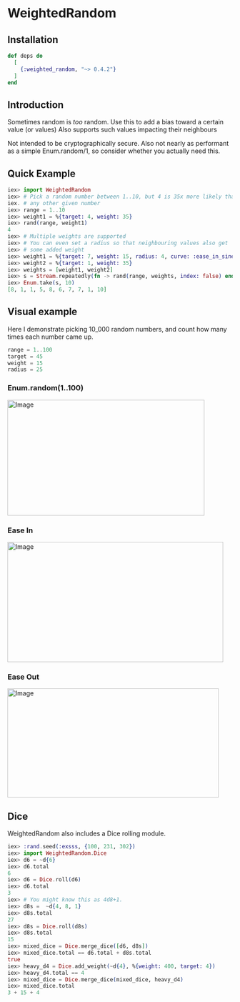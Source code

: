 # WeightedRandom

## Installation

```elixir
def deps do
  [
    {:weighted_random, "~> 0.4.2"}
  ]
end
```

## Introduction

Sometimes random is *too* random. Use this to add a bias toward a
certain value (or values)
Also supports such values impacting their neighbours

Not intended to be cryptographically secure.
Also not nearly as performant as a simple Enum.random/1, so consider whether
you actually need this.

## Quick Example

```elixir
iex> import WeightedRandom
iex> # Pick a random number between 1..10, but 4 is 35x more likely than
iex. # any other given number
iex> range = 1..10
iex> weight1 = %{target: 4, weight: 35}
iex> rand(range, weight1)
4
iex> # Multiple weights are supported
iex> # You can even set a radius so that neighbouring values also get
iex> # some added weight
iex> weight1 = %{target: 7, weight: 15, radius: 4, curve: :ease_in_sine}
iex> weight2 = %{target: 1, weight: 35}
iex> weights = [weight1, weight2]
iex> s = Stream.repeatedly(fn -> rand(range, weights, index: false) end)
iex> Enum.take(s, 10)
[8, 1, 1, 5, 8, 6, 7, 7, 1, 10]
```

## Visual example

Here I demonstrate picking 10_000 random numbers, and count how many times each
number came up.

```elixir
range = 1..100
target = 45
weight = 15
radius = 25
```

### Enum.random(1..100)

<img width="441" height="259" alt="Image" src="https://github.com/user-attachments/assets/cd37e0ed-f327-4351-ab04-4bc574b25453" />

### Ease In

<img width="483" height="269" alt="Image" src="https://github.com/user-attachments/assets/d0f505a1-d742-41bc-8710-08d4fa96a253" />

### Ease Out

<img width="473" height="244" alt="Image" src="https://github.com/user-attachments/assets/e91e7161-0703-411a-a403-4b1389f23a9b" />

## Dice

WeightedRandom also includes a Dice rolling module.

```elixir
iex> :rand.seed(:exsss, {100, 231, 302})
iex> import WeightedRandom.Dice
iex> d6 = ~d{6}
iex> d6.total
6
iex> d6 = Dice.roll(d6)
iex> d6.total
3
iex> # You might know this as 4d8+1.
iex> d8s =  ~d{4, 8, 1}
iex> d8s.total
27
iex> d8s = Dice.roll(d8s)
iex> d8s.total
15
iex> mixed_dice = Dice.merge_dice([d6, d8s])
iex> mixed_dice.total == d6.total + d8s.total
true
iex> heavy_d4 = Dice.add_weight(~d{4}, %{weight: 400, target: 4})
iex> heavy_d4.total == 4
iex> mixed_dice = Dice.merge_dice(mixed_dice, heavy_d4)
iex> mixed_dice.total
3 + 15 + 4
```
